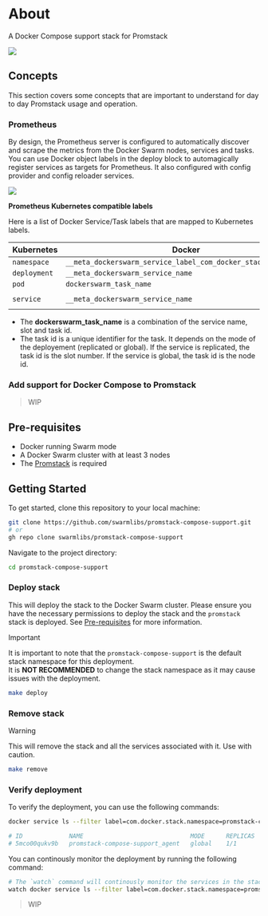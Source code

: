 # About
A Docker Compose support stack for Promstack

<picture>
  <source media="(prefers-color-scheme: dark)" srcset="https://github.com/user-attachments/assets/c9d17547-df5a-47be-9c2c-e4fa280716f5">
  <source media="(prefers-color-scheme: light)" srcset="https://github.com/user-attachments/assets/d7089364-3757-4bb9-8804-0e4b6016a30b">
  <img src="https://github.com/user-attachments/assets/d7089364-3757-4bb9-8804-0e4b6016a30b">
</picture>

## Concepts

This section covers some concepts that are important to understand for day to day Promstack usage and operation.

### Prometheus

By design, the Prometheus server is configured to automatically discover and scrape the metrics from the Docker Swarm nodes, services and tasks. You can use Docker object labels in the deploy block to automagically register services as targets for Prometheus. It also configured with config provider and config reloader services.

<picture>
  <source media="(prefers-color-scheme: dark)" srcset="https://github.com/user-attachments/assets/a75d6d2e-1a34-4a46-b115-b2b5886465eb">
  <source media="(prefers-color-scheme: light)" srcset="https://github.com/user-attachments/assets/11ac1025-ec99-4f9c-b219-7e30294251c3">
  <img src="https://github.com/user-attachments/assets/11ac1025-ec99-4f9c-b219-7e30294251c3">
</picture>

**Prometheus Kubernetes compatible labels**

Here is a list of Docker Service/Task labels that are mapped to Kubernetes labels.

| Kubernetes   | Docker                                                        | Scrape config                    |
| ------------ | ------------------------------------------------------------- | -------------------------------- |
| `namespace`  | `__meta_dockerswarm_service_label_com_docker_stack_namespace` |                                  |
| `deployment` | `__meta_dockerswarm_service_name`                             |                                  |
| `pod`        | `dockerswarm_task_name`                                       | `dockerswarm/services`           |
| `service`    | `__meta_dockerswarm_service_name`                             | `dockerswarm/services-endpoints` |

* The **dockerswarm_task_name** is a combination of the service name, slot and task id.
* The task id is a unique identifier for the task. It depends on the mode of the deployement (replicated or global). If the service is replicated, the task id is the slot number. If the service is global, the task id is the node id.

### Add support for Docker Compose to Promstack

> WIP

## Pre-requisites

- Docker running Swarm mode
- A Docker Swarm cluster with at least 3 nodes
- The [Promstack](https://github.com/swarmlibs/promstack) is required

## Getting Started
To get started, clone this repository to your local machine:
```sh
git clone https://github.com/swarmlibs/promstack-compose-support.git
# or
gh repo clone swarmlibs/promstack-compose-support
```

Navigate to the project directory:
```sh
cd promstack-compose-support
```

### Deploy stack

This will deploy the stack to the Docker Swarm cluster. Please ensure you have the necessary permissions to deploy the stack and the `promstack` stack is deployed. See [Pre-requisites](#pre-requisites) for more information.

> [!IMPORTANT]
> It is important to note that the `promstack-compose-support` is the default stack namespace for this deployment.  
> It is **NOT RECOMMENDED** to change the stack namespace as it may cause issues with the deployment.

```sh
make deploy
```

### Remove stack

> [!WARNING]
> This will remove the stack and all the services associated with it. Use with caution.

```sh
make remove
```

### Verify deployment

To verify the deployment, you can use the following commands:

```sh
docker service ls --filter label=com.docker.stack.namespace=promstack-compose-support

# ID             NAME                              MODE      REPLICAS   IMAGE                     PORTS
# 5mco00qukv9b   promstack-compose-support_agent   global    1/1        prom/prometheus:v2.53.1
```

You can continously monitor the deployment by running the following command:

```sh
# The `watch` command will continously monitor the services in the stack and update the output every 2 seconds.
watch docker service ls --filter label=com.docker.stack.namespace=promstack-compose-support
```

> WIP
